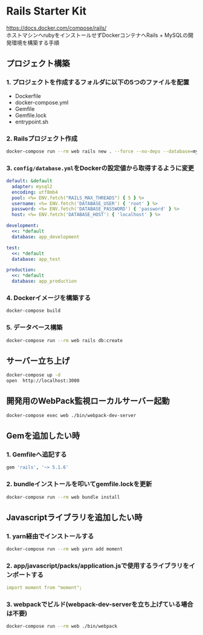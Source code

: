 # Rails Starter Kit

https://docs.docker.com/compose/rails/  
ホストマシンへrubyをインストールせずDockerコンテナへRails + MySQLの開発環境を構築する手順

## プロジェクト構築

### 1. プロジェクトを作成するフォルダに以下の5つのファイルを配置
- Dockerfile
- docker-compose.yml
- Gemfile
- Gemfile.lock
- entrypoint.sh

### 2. Railsプロジェクト作成
```bash
docker-compose run --rm web rails new . --force --no-deps --database=mysql
```

### 3. `config/database.yml`をDockerの設定値から取得するように変更
```yml
default: &default
  adapter: mysql2
  encoding: utf8mb4
  pool: <%= ENV.fetch("RAILS_MAX_THREADS") { 5 } %>
  username: <%= ENV.fetch('DATABASE_USER') { 'root' } %>
  password: <%= ENV.fetch('DATABASE_PASSWORD') { 'password' } %>
  host: <%= ENV.fetch('DATABASE_HOST') { 'localhost' } %>

development:
  <<: *default
  database: app_development

test:
  <<: *default
  database: app_test

production:
  <<: *default
  database: app_production
```

### 4. Dockerイメージを構築する

```bash
docker-compose build
```

### 5. データベース構築

```bash
docker-compose run --rm web rails db:create
```

## サーバー立ち上げ

```bash
docker-compose up -d
open  http://localhost:3000
```

## 開発用のWebPack監視ローカルサーバー起動

```bash
docker-compose exec web ./bin/webpack-dev-server
```


## Gemを追加したい時

### 1. Gemfileへ追記する
```ruby
gem 'rails', '~> 5.1.6'
```

### 2. bundleインストールを叩いてgemfile.lockを更新
```bash
docker-compose run --rm web bundle install
```

## Javascriptライブラリを追加したい時

### 1. yarn経由でインストールする
```bash
docker-compose run --rm web yarn add moment
```

### 2. app/javascript/packs/application.jsで使用するライブラリをインポートする
```yml
import moment from "moment";
```

### 3. webpackでビルド(webpack-dev-serverを立ち上げている場合は不要)
```bash
docker-compose run --rm web ./bin/webpack
```
